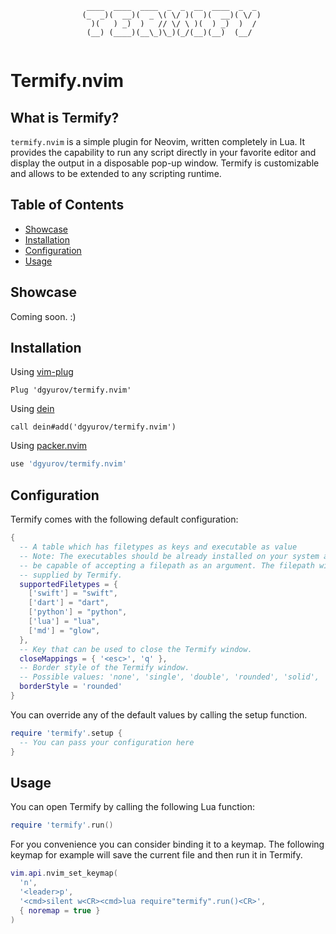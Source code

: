 ```
                  ____  ____  ____  _  _  __  ____  _  _ 
                 (_  _)(  __)(  _ \( \/ )(  )(  __)( \/ )
                   )(   ) _)  )   // \/ \ )(  ) _)  )  / 
                  (__) (____)(__\_)\_)(_/(__)(__)  (__/  
            
```

# Termify.nvim

## What is Termify?

`termify.nvim` is a simple plugin for Neovim, written completely in Lua. 
It provides the capability to run any script directly in your favorite editor
and display the output in a disposable pop-up window. Termify is customizable
and allows to be extended to any scripting runtime.
 
## Table of Contents
- [Showcase](#showcase)
- [Installation](#installation)
- [Configuration](#configuration)
- [Usage](#usage)

## Showcase 
Coming soon. :)

## Installation 
Using [vim-plug](https://github.com/junegunn/vim-plug)
```viml
Plug 'dgyurov/termify.nvim'
```

Using [dein](https://github.com/Shougo/dein.vim)
```viml
call dein#add('dgyurov/termify.nvim')
```

Using [packer.nvim](https://github.com/wbthomason/packer.nvim)
```lua
use 'dgyurov/termify.nvim' 
```

## Configuration 
Termify comes with the following default configuration:
```lua
{
  -- A table which has filetypes as keys and executable as value
  -- Note: The executables should be already installed on your system and 
  -- be capable of accepting a filepath as an argument. The filepath will be
  -- supplied by Termify.
  supportedFiletypes = {
    ['swift'] = "swift",
    ['dart'] = "dart",
    ['python'] = "python",
    ['lua'] = "lua",
    ['md'] = "glow",
  },
  -- Key that can be used to close the Termify window.
  closeMappings = { '<esc>', 'q' },
  -- Border style of the Termify window.
  -- Possible values: 'none', 'single', 'double', 'rounded', 'solid', 'shadow'
  borderStyle = 'rounded'
}
```

You can override any of the default values by calling the setup function.
```lua
require 'termify'.setup {
  -- You can pass your configuration here
}
```

## Usage
You can open Termify by calling the following Lua function:
```lua
require 'termify'.run()
```

For you convenience you can consider binding it to a keymap. The following keymap for example will save the current file and then run it in Termify.
```lua
vim.api.nvim_set_keymap(
  'n', 
  '<leader>p', 
  '<cmd>silent w<CR><cmd>lua require"termify".run()<CR>', 
  { noremap = true }
)
```

